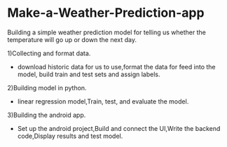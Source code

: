 # Make-a-Weather-Prediction-app


Building a simple weather prediction model for telling us whether the temperature will go up or down the next day.

1)Collecting and format data.

  - download historic data for us to use,format the data for feed into the model, build train and test sets and assign labels.
  
2)Building model in python.

  - linear regression model,Train, test, and evaluate the model.
  
3)Building the android app.

  - Set up the android project,Build and connect the UI,Write the backend code,Display results and test model.
